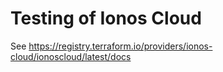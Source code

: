 # Testing of Ionos Cloud

See https://registry.terraform.io/providers/ionos-cloud/ionoscloud/latest/docs
